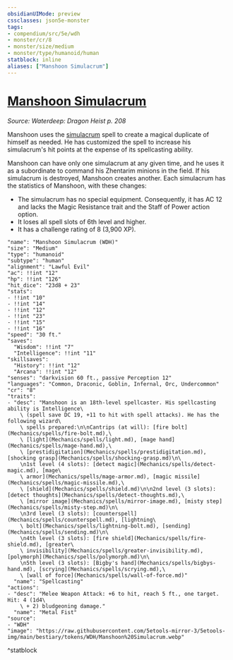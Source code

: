 ```yaml
---
obsidianUIMode: preview
cssclasses: json5e-monster
tags:
- compendium/src/5e/wdh
- monster/cr/8
- monster/size/medium
- monster/type/humanoid/human
statblock: inline
aliases: ["Manshoon Simulacrum"]
---
```

# [Manshoon Simulacrum](Mechanics\bestiary\npc/manshoon-simulacrum-wdh.md)
*Source: Waterdeep: Dragon Heist p. 208*  

Manshoon uses the [simulacrum](Mechanics/spells/simulacrum.md) spell to create a magical duplicate of himself as needed. He has customized the spell to increase his simulacrum's hit points at the expense of its spellcasting ability.

Manshoon can have only one simulacrum at any given time, and he uses it as a subordinate to command his Zhentarim minions in the field. If his simulacrum is destroyed, Manshoon creates another. Each simulacrum has the statistics of Manshoon, with these changes:

- The simulacrum has no special equipment. Consequently, it has AC 12 and lacks the Magic Resistance trait and the Staff of Power action option.  
- It loses all spell slots of 6th level and higher.  
- It has a challenge rating of 8 (3,900 XP).  

```statblock
"name": "Manshoon Simulacrum (WDH)"
"size": "Medium"
"type": "humanoid"
"subtype": "human"
"alignment": "Lawful Evil"
"ac": !!int "12"
"hp": !!int "126"
"hit_dice": "23d8 + 23"
"stats":
- !!int "10"
- !!int "14"
- !!int "12"
- !!int "23"
- !!int "15"
- !!int "16"
"speed": "30 ft."
"saves":
  "Wisdom": !!int "7"
  "Intelligence": !!int "11"
"skillsaves":
  "History": !!int "12"
  "Arcana": !!int "12"
"senses": "darkvision 60 ft., passive Perception 12"
"languages": "Common, Draconic, Goblin, Infernal, Orc, Undercommon"
"cr": "8"
"traits":
- "desc": "Manshoon is an 18th-level spellcaster. His spellcasting ability is Intelligence\
    \ (spell save DC 19, +11 to hit with spell attacks). He has the following wizard\
    \ spells prepared:\n\nCantrips (at will): [fire bolt](Mechanics/spells/fire-bolt.md),\
    \ [light](Mechanics/spells/light.md), [mage hand](Mechanics/spells/mage-hand.md),\
    \ [prestidigitation](Mechanics/spells/prestidigitation.md), [shocking grasp](Mechanics/spells/shocking-grasp.md)\n\
    \n1st level (4 slots): [detect magic](Mechanics/spells/detect-magic.md), [mage\
    \ armor](Mechanics/spells/mage-armor.md), [magic missile](Mechanics/spells/magic-missile.md),\
    \ [shield](Mechanics/spells/shield.md)\n\n2nd level (3 slots): [detect thoughts](Mechanics/spells/detect-thoughts.md),\
    \ [mirror image](Mechanics/spells/mirror-image.md), [misty step](Mechanics/spells/misty-step.md)\n\
    \n3rd level (3 slots): [counterspell](Mechanics/spells/counterspell.md), [lightning\
    \ bolt](Mechanics/spells/lightning-bolt.md), [sending](Mechanics/spells/sending.md)\n\
    \n4th level (3 slots): [fire shield](Mechanics/spells/fire-shield.md), [greater\
    \ invisibility](Mechanics/spells/greater-invisibility.md), [polymorph](Mechanics/spells/polymorph.md)\n\
    \n5th level (3 slots): [Bigby's hand](Mechanics/spells/bigbys-hand.md), [scrying](Mechanics/spells/scrying.md),\
    \ [wall of force](Mechanics/spells/wall-of-force.md)"
  "name": "Spellcasting"
"actions":
- "desc": "Melee Weapon Attack: +6 to hit, reach 5 ft., one target. Hit: 4 (1d4\
    \ + 2) bludgeoning damage."
  "name": "Metal Fist"
"source":
- "WDH"
"image": "https://raw.githubusercontent.com/5etools-mirror-3/5etools-img/main/bestiary/tokens/WDH/Manshoon%20Simulacrum.webp"
```
^statblock